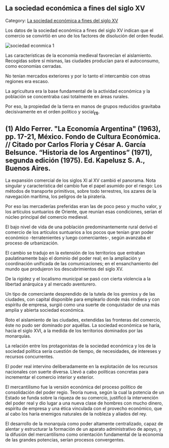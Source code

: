 ## La sociedad económica a fines del siglo XV

Category: [La sociedad económica a fines del siglo XV](http://descubrircorrientes.com.ar/2012/index.php/2445-historia-desde-el-origen-hasta-1814/tierra-argentina-1492-1588/el-misterioso-solis/religion-economia-y-cultura/la-sociedad-economica-a-fines-del-siglo-xv)

Los datos de la sociedad económica a fines del siglo XV indican que el comercio se convirtió en uno de los factores de disolución del orden feudal.

![sociedad econmica 1](http://descubrircorrientes.com.ar/2012/index.php/2445-historia-desde-el-origen-hasta-1814/tierra-argentina-1492-1588/el-misterioso-solis/religion-economia-y-cultura/images/fotos_de_historia_regional/sociedad%20econmica%201.jpg)

Las características de la economía medieval favorecían el aislamiento. Recogidas sobre sí mismas, las ciudades producían para el autoconsumo, como economías cerradas.

No tenían mercados exteriores y por lo tanto el intercambio con otras regiones era escaso.

La agricultura era la base fundamental de la actividad económica y la población se concentraba casi totalmente en áreas rurales.

Por eso, la propiedad de la tierra en manos de grupos reducidos gravitaba decisivamente en el orden político y social<sub><strong>(1)</strong></sub>.

## **(1)** Aldo Ferrer. "La Economía Argentina" (1963), pp. 17-21, México. Fondo de Cultura Económica. // Citado por Carlos Floria y César A. García Belsunce. “Historia de los Argentinos” (1971), segunda edición (1975). Ed. Kapelusz S. A., Buenos Aires.

La expansión comercial de los siglos XI al XV cambió el panorama. Nota singular y característica del cambio fue el papel asumido por el riesgo: Los métodos de transporte primitivos, sobre todo terrestres, los azares de la navegación marítima, los peligros de la piratería.

Por eso las mercaderías preferidas eran las de poco peso y mucho valor, y los artículos suntuarios de Oriente, que reunían esas condiciones, serían el núcleo principal del comercio medieval.

El bajo nivel de vida de una población predominantemente rural derivó el comercio de los artículos suntuarios a los pocos que tenían gran poder económico -terratenientes y luego comerciantes-, según avanzaba el proceso de urbanización.

El cambio se tradujo en la extensión de los territorios que entraban paulatinamente bajo el dominio del poder real; en la ampliación y coordinación unificada de las comunicaciones; en el ensanchamiento del mundo que produjeron los descubrimientos del siglo XV.

De la rigidez y el localismo municipal se pasó con cierta violencia a la libertad anárquica y al mercado aventurero.

Un tipo de comerciante desprendido de la tutela de los gremios y de las ciudades, con capital disponible para emplearlo donde más rindiera y con espíritu de empresa, surgió como una suerte de conquistador de una más amplia y abierta sociedad económica.

Roto el aislamiento de las ciudades, extendidas las fronteras del comercio, éste no pudo ser dominado por aquéllas. La sociedad económica se haría, hacia el siglo XVI, a la medida de los territorios dominados por las monarquías.

La relación entre los protagonistas de la sociedad económica y los de la sociedad política sería cuestión de tiempo, de necesidades, de intereses y recursos concurrentes.

El poder real intervino deliberadamente en la explotación de los recursos nacionales con suerte diversa. Llevó a cabo políticas concretas para incrementar el comercio interior y exterior.

El mercantilismo fue la versión económica del proceso político de consolidación del poder regio. Teoría nueva, según la cual la potencia de un Estado se funda sobre la riqueza de su comercio, justificó la intervención del poder real y dio lugar a una nueva clase de hombres con mucho dinero, espíritu de empresa y una ética vinculada con el provecho económico, que al cabo los haría enemigos naturales de la nobleza y aliados del rey.

El desarrollo de la monarquía como poder altamente centralizado, capaz de alentar y estructurar la formación de un aparato administrativo de apoyo, y la difusión del mercantilismo como orientación fundamental de la economía de las grandes potencias, serían procesos convergentes.
